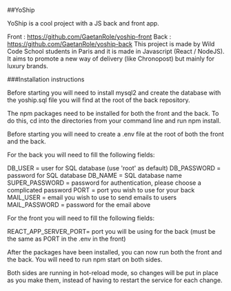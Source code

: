 ##YoShip

YoShip is a cool project with a JS back and front app.

Front : https://github.com/GaetanRole/yoship-front
Back : https://github.com/GaetanRole/yoship-back
This project is made by Wild Code School students in Paris and it is made in Javascript (React / NodeJS). It aims to promote a new way of delivery (like Chronopost) but mainly for luxury brands.

###Installation instructions

Before starting you will need to install mysql2 and create the database with the yoship.sql file you will find at the root of the back repository.

The npm packages need to be installed for both the front and the back. To do this, cd into the directories from your command line and run npm install.

Before starting you will need to create a .env file at the root of both the front and the back. 

For the back you will need to fill the following fields:

DB_USER = user for SQL database (use 'root' as default)
DB_PASSWORD = password for SQL database
DB_NAME = SQL database name
SUPER_PASSWORD = password for authentication, please choose a complicated password
PORT = port you wish to use for your back
MAIL_USER = email you wish to use to send emails to users
MAIL_PASSWORD = password for the email above

For the front you will need to fill the following fields:

REACT_APP_SERVER_PORT= port you will be using for the back (must be the same as PORT in the .env in the front)

After the packages have been installed, you can now run both the front and the back. You will need to run npm start on both sides.

Both sides are running in hot-reload mode, so changes will be put in place as you make them, instead of having to restart the service for each change.


